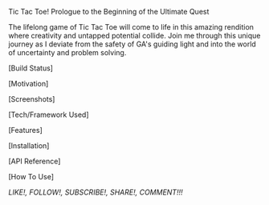 Tic Tac Toe! Prologue to the Beginning of the Ultimate Quest

The lifelong game of Tic Tac Toe will come to life in this amazing rendition
where creativity and untapped potential collide. Join me through this unique
journey as I deviate from the safety of GA's guiding light and into the world of
uncertainty and problem solving.


[Build Status]

[Motivation]

[Screenshots]

[Tech/Framework Used]

[Features]

[Installation]

[API Reference]

[How To Use]

*LIKE!, FOLLOW!, SUBSCRIBE!, SHARE!, COMMENT!!!*
